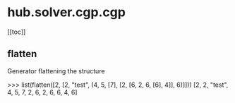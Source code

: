 # hub.solver.cgp.cgp

[[toc]]

## flatten

<airlaps-signature name= "flatten" :sig="{'params': [{'name': 'c'}]}"></airlaps-signature>

Generator flattening the structure

\>\>\> list(flatten([2, [2, "test", (4, 5, [7], [2, [6, 2, 6, [6], 4]], 6)]]))
[2, 2, "test", 4, 5, 7, 2, 6, 2, 6, 6, 4, 6]

